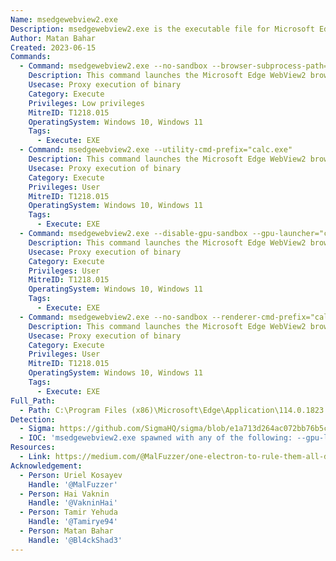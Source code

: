```yaml
---
Name: msedgewebview2.exe
Description: msedgewebview2.exe is the executable file for Microsoft Edge WebView2, which is a web browser control used by applications to display web content.
Author: Matan Bahar
Created: 2023-06-15
Commands:
  - Command: msedgewebview2.exe --no-sandbox --browser-subprocess-path="C:\Windows\System32\calc.exe"
    Description: This command launches the Microsoft Edge WebView2 browser control without sandboxing and will spawn calc.exe as its subprocess.
    Usecase: Proxy execution of binary
    Category: Execute
    Privileges: Low privileges
    MitreID: T1218.015
    OperatingSystem: Windows 10, Windows 11
    Tags:
      - Execute: EXE
  - Command: msedgewebview2.exe --utility-cmd-prefix="calc.exe"
    Description: This command launches the Microsoft Edge WebView2 browser control without sandboxing and will spawn calc.exe as its subprocess.
    Usecase: Proxy execution of binary
    Category: Execute
    Privileges: User
    MitreID: T1218.015
    OperatingSystem: Windows 10, Windows 11
    Tags:
      - Execute: EXE
  - Command: msedgewebview2.exe --disable-gpu-sandbox --gpu-launcher="calc.exe"
    Description: This command launches the Microsoft Edge WebView2 browser control without sandboxing and will spawn calc.exe as its subprocess.
    Usecase: Proxy execution of binary
    Category: Execute
    Privileges: User
    MitreID: T1218.015
    OperatingSystem: Windows 10, Windows 11
    Tags:
      - Execute: EXE
  - Command: msedgewebview2.exe --no-sandbox --renderer-cmd-prefix="calc.exe"
    Description: This command launches the Microsoft Edge WebView2 browser control without sandboxing and will spawn calc.exe as its subprocess.
    Usecase: Proxy execution of binary
    Category: Execute
    Privileges: User
    MitreID: T1218.015
    OperatingSystem: Windows 10, Windows 11
    Tags:
      - Execute: EXE
Full_Path:
  - Path: C:\Program Files (x86)\Microsoft\Edge\Application\114.0.1823.43\msedgewebview2.exe
Detection:
  - Sigma: https://github.com/SigmaHQ/sigma/blob/e1a713d264ac072bb76b5c4e5f41315a015d3f41/rules/windows/process_creation/proc_creation_win_susp_electron_execution_proxy.yml
  - IOC: 'msedgewebview2.exe spawned with any of the following: --gpu-launcher, --utility-cmd-prefix, --renderer-cmd-prefix, --browser-subprocess-path'
Resources:
  - Link: https://medium.com/@MalFuzzer/one-electron-to-rule-them-all-dc2e9b263daf
Acknowledgement:
  - Person: Uriel Kosayev
    Handle: '@MalFuzzer'
  - Person: Hai Vaknin
    Handle: '@VakninHai'
  - Person: Tamir Yehuda
    Handle: '@Tamirye94'
  - Person: Matan Bahar
    Handle: '@Bl4ckShad3'
---
```

